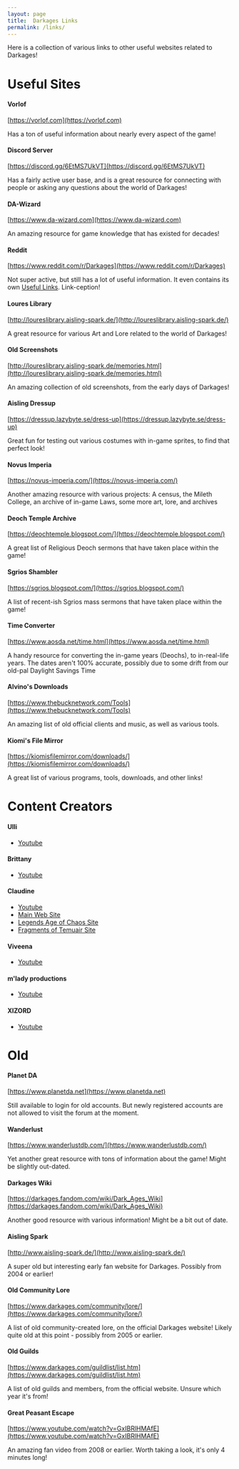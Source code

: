 ```yaml
---
layout: page
title:  Darkages Links
permalink: /links/
---
```

Here is a collection of various links to other useful websites related to Darkages!


# Useful Sites

#### Vorlof

[https://vorlof.com](https://vorlof.com)

Has a ton of useful information about nearly every aspect of the game!

#### Discord Server

[https://discord.gg/6EtMS7UkVT](https://discord.gg/6EtMS7UkVT)

Has a fairly active user base, and is a great resource for connecting with people or asking any questions about the world of Darkages!

#### DA-Wizard

[https://www.da-wizard.com](https://www.da-wizard.com)

An amazing resource for game knowledge that has existed for decades!

#### Reddit

[https://www.reddit.com/r/Darkages](https://www.reddit.com/r/Darkages)

Not super active, but still has a lot of useful information. It even contains its own [Useful Links](https://www.reddit.com/r/Darkages/comments/diy9jf/dark_ages_useful_links/). Link-ception!

#### Loures Library

[http://loureslibrary.aisling-spark.de/](http://loureslibrary.aisling-spark.de/)

A great resource for various Art and Lore related to the world of Darkages!

#### Old Screenshots

[http://loureslibrary.aisling-spark.de/memories.html](http://loureslibrary.aisling-spark.de/memories.html)

An amazing collection of old screenshots, from the early days of Darkages!

#### Aisling Dressup

[https://dressup.lazybyte.se/dress-up](https://dressup.lazybyte.se/dress-up)

Great fun for testing out various costumes with in-game sprites, to find that perfect look!

#### Novus Imperia

[https://novus-imperia.com/](https://novus-imperia.com/)

Another amazing resource with various projects: A census, the Mileth College, an archive of in-game Laws, some more art, lore, and archives

#### Deoch Temple Archive

[https://deochtemple.blogspot.com/](https://deochtemple.blogspot.com/)

A great list of Religious Deoch sermons that have taken place within the game!

#### Sgrios Shambler

[https://sgrios.blogspot.com/](https://sgrios.blogspot.com/)

A list of recent-ish Sgrios mass sermons that have taken place within the game! 

#### Time Converter

[https://www.aosda.net/time.html](https://www.aosda.net/time.html)

A handy resource for converting the in-game years (Deochs), to in-real-life years. The dates aren't 100% accurate, possibly due to some drift from our old-pal Daylight Savings Time

#### Alvino's Downloads

[https://www.thebucknetwork.com/Tools](https://www.thebucknetwork.com/Tools)

An amazing list of old official clients and music, as well as various tools.

#### Kiomi's File Mirror

[https://kiomisfilemirror.com/downloads/](https://kiomisfilemirror.com/downloads/)

A great list of various programs, tools, downloads, and other links!

# Content Creators

#### Ulli

- [Youtube](https://www.youtube.com/@Valkyrie_Veil)

#### Brittany

- [Youtube](https://www.youtube.com/@BrittanyHamaru)

#### Claudine
- [Youtube](https://www.youtube.com/@SineadMcCauley)
- [Main Web Site](https://sevmccauley.wixsite.com/claudine)
- [Legends Age of Chaos Site](https://sevmccauley.wixsite.com/legends)
- [Fragments of Temuair Site](https://sevmccauley.wixsite.com/fragments)

#### Viveena
- [Youtube](https://www.youtube.com/@viveenachay6271)

#### m'lady productions
- [Youtube](https://www.youtube.com/@mladyproductions157)

#### XIZORD
- [Youtube](https://www.youtube.com/@Freakazoidx)


# Old

#### Planet DA

[https://www.planetda.net](https://www.planetda.net)

Still available to login for old accounts. But newly registered accounts are not allowed to visit the forum at the moment.

#### Wanderlust

[https://www.wanderlustdb.com/](https://www.wanderlustdb.com/)

Yet another great resource with tons of information about the game! Might be slightly out-dated.

#### Darkages Wiki

[https://darkages.fandom.com/wiki/Dark_Ages_Wiki](https://darkages.fandom.com/wiki/Dark_Ages_Wiki)

Another good resource with various information! Might be a bit out of date.

#### Aisling Spark

[http://www.aisling-spark.de/](http://www.aisling-spark.de/)

A super old but interesting early fan website for Darkages. Possibly from 2004 or earlier!

#### Old Community Lore

[https://www.darkages.com/community/lore/](https://www.darkages.com/community/lore/)

A list of old community-created lore, on the official Darkages website! Likely quite old at this point - possibly from 2005 or earlier.

#### Old Guilds

[https://www.darkages.com/guildlist/list.htm](https://www.darkages.com/guildlist/list.htm)

A list of old guilds and members, from the official website. Unsure which year it's from!

#### Great Peasant Escape

[https://www.youtube.com/watch?v=GxIBRlHMAfE](https://www.youtube.com/watch?v=GxIBRlHMAfE)

An amazing fan video from 2008 or earlier. Worth taking a look, it's only 4 minutes long!
